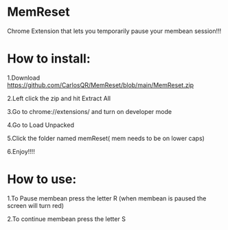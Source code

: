 # MemReset
Chrome Extension that lets you temporarily pause your membean session!!!


# How to install:

1.Download https://github.com/CarlosQR/MemReset/blob/main/MemReset.zip

2.Left click the zip and hit Extract All

3.Go to chrome://extensions/ and turn on developer mode

4.Go to Load Unpacked

5.Click the folder named memReset( mem needs to be on lower caps)

6.Enjoy!!!!

# How to use:

1.To Pause membean press the letter R (when membean is paused the screen will turn red)

2.To continue membean press the letter S
